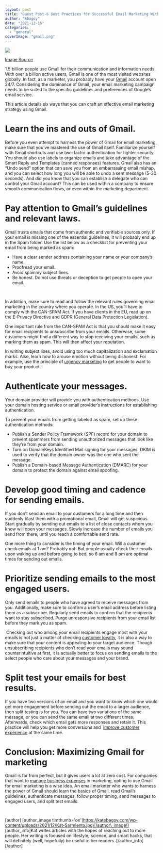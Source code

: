 ```yaml
---
layout: post
title: "Guest Post-6 Best Practices for Successful Email Marketing With Gmail"
author: "kbagoy"
date: "2021-12-16"
categories: 
  - "general"
coverImage: "gmail.png"
---
```


![](images/gmail.png)

[Image Source](https://unsplash.com/photos/IOdNANPjL-4)

1.5 billion people use Gmail for their communication and information needs. With over a billion active users, Gmail is one of the most visited websites globally. In fact, as a marketer, you probably have your [Gmail](https://www.amitree.com/resources/blog/how-to-get-gmail-as-a-desktop-app/) account open 24/7. Considering the dominance of Gmail, your email marketing campaign needs to be suited to the specific guidelines and preferences of Google’s email service. 

This article details six ways that you can craft an effective email marketing strategy using Gmail.

# Learn the ins and outs of Gmail.

Before you even attempt to harness the power of Gmail for email marketing, make sure that you’ve mastered the use of Gmail itself. Familiarize yourself with Gmail shortcuts and use two-factor authentication for tighter security. You should also use labels to organize emails and take advantage of the Smart Reply and Templates (canned responses) features. Gmail also has an “Undo send” option that can save you from an embarrassing email mishap, and you can select how long you will be able to undo a sent message (5-30 seconds). And did you know that you can establish a delegate who can control your Gmail account? This can be used within a company to ensure smooth communication flows, or even within the marketing department.

# Pay attention to Gmail’s guidelines and relevant laws.

Gmail trusts emails that come from authentic and verifiable sources only. If your email is missing one of the essential guidelines, it will probably end up in the Spam folder. Use the list below as a checklist for preventing your email from being marked as spam:

- Have a clear sender address containing your name or your company’s name.
- Proofread your email.
- Avoid spammy subject lines.
- Be honest. Do not use threats or deception to get people to open your email. 

 

In addition, make sure to read and follow the relevant rules governing email marketing in the country where you operate. In the US, you’ll have to comply with the CAN-SPAM Act. If you have clients in the EU, read up on the E-Privacy Directive and GDPR (General Data Protection Legislation).

One important rule from the CAN-SPAM Act is that you should make it easy for email recipients to unsubscribe from your emails. Otherwise, some customers might find a different way to stop receiving your emails, such as marking them as spam. This will then affect your reputation.

In writing subject lines, avoid using too much capitalization and exclamation marks. Also, learn how to arouse emotion without being dishonest. For example, use the principle of [urgency marketing](https://blog.nextsale.io/create-urgency/) to get people to want to buy your product.

# Authenticate your messages.

Your domain provider will provide you with authentication methods. Use your domain hosting service or email provider’s instructions for establishing authentication. 

To prevent your emails from getting labeled as spam, set up these authentication methods:

- Publish a Sender Policy Framework (SPF) record for your domain to prevent spammers from sending unauthorized messages that look like they’re from your domain.
- Turn on DomainKeys Identified Mail signing for your messages. DKIM is used to verify that the domain owner was the one who sent the message.
- Publish a Domain-based Message Authentication (DMARC) for your domain to protect the domain against email spoofing.

# Develop good timing and cadence for sending emails.

If you don’t send an email to your customers for a long time and then suddenly blast them with a promotional email, Gmail will get suspicious. Start gradually by sending out emails to a list of close contacts whom you know will open your messages. Slowly increase the number of emails you send from there, until you reach a comfortable send rate. 

One more thing to consider is the timing of your email. Will a customer check emails at 1 am? Probably not. But people usually check their emails upon waking up and before going to bed, so 6 am and 8 pm are optimal times for sending out emails.

# Prioritize sending emails to the most engaged users.

Only send emails to people who have agreed to receive messages from you. Additionally, make sure to confirm a user’s email address before listing them as a subscriber. Regularly send emails to confirm that the recipients want to stay subscribed. Purge unresponsive recipients from your email list before they mark you as spam.

 Checking out who among your email recipients engage most with your emails is not just a matter of checking [customer loyalty](https://glscollective.com/blog?blogid=1970), it is also a way to make sure that your content is appealing to your target audience. Though unsubscribing recipients who don’t read your emails may sound counterintuitive at first, it is actually better to focus on sending emails to the select people who care about your messages and your brand.

# Split test your emails for best results.

If you have two versions of an email and you want to know which one would get more engagement before sending out the email to a larger audience, then split testing is for you. You can have two variations of the same message, or you can send the same email at two different times. Afterwards, check which email gets more responses and retain it. This practice will help you get more conversions and  [improve customer experience](https://blog.nextsale.io/how-to-improve-customer-experience) at the same time.

# Conclusion: Maximizing Gmail for marketing

Gmail is far from perfect, but it gives users a lot at zero cost. For companies that want to [manage business expenses](https://tryjeeves.com/) in marketing, opting to use Gmail for email marketing is a wise idea. An email marketer who wants to harness the power of Gmail should learn the basics of Gmail, read Gmail’s guidelines, authenticate messages, follow proper timing, send messages to engaged users, and split test emails.

 

\[author\] \[author\_image timthumb='on'\]https://katebagoy.com/wp-content/uploads/2021/12/Kat-Sarmiento.jpg\[/author\_image\] \[author\_info\]Kat writes articles with the hopes of reaching out to more people. Her writing is focused on lifestyle, science, and smart hacks, that will definitely (well, hopefully) be useful to her readers. \[/author\_info\] \[/author\]
